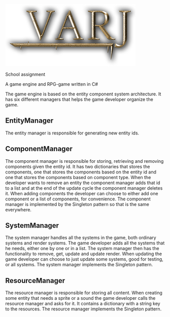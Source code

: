![My image](https://github.com/slayme89/spel_modul2/blob/master/VARJTitle.png)


School assignment

A game engine and RPG-game written in C#

The game engine is based on the entity component system architecture. 
It has six different managers that helps the game developer organize the game.

## EntityManager
The entity manager is responsible for generating new entity ids.

## ComponentManager
The component manager is responsible for storing, retrieving and removing components
given the entity id. It has two dictionaries that stores the components, one that stores the
components based on the entity id and one that stores the components based on
component type. When the developer wants to remove an entity the component manager
adds that id to a list and at the end of the update cycle the component manager deletes it.
When adding components the developer can choose to either add one component or a list
of components, for convenience. The component manager is implemented by the Singleton
pattern so that is the same everywhere.

## SystemManager
The system manager handles all the systems in the game, both ordinary systems and render
systems. The game developer adds all the systems that he needs, either one by one or in a
list. The system manager then has the functionality to remove, get, update and update
render. When updating the game developer can choose to just update some systems, good
for testing, or all systems. The system manager implements the Singleton pattern.

## ResourceManager
The resource manager is responsible for storing all content. When creating some entity that
needs a sprite or a sound the game developer calls the resource manager and asks for it. It
contains a dictionary with a string key to the resources. The resource manager implements
the Singleton pattern.


